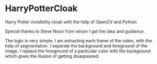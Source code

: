 # HarryPotterCloak
Harry Potter invisibility cloak with the help of OpenCV and Python

Special thanks to Steve Nouri from whom I got the idea and guidance.

The logic is very simple. I am extracting each frame of the video, with the help of segmentation. I separate the background and foreground of the image. I replace the foreground of a particular color with the background which gives the illusion of getting disappeared.




